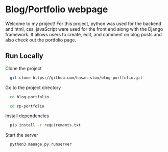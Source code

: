 
# Blog/Portfolio webpage

Welcome to my project! For this project, python was used for the backend and html, css, javaScript were used for the front end along with the Django framework. It allows users to create, edit, and comment on blog posts and also check out the portfolio page.

## Run Locally

Clone the project

```bash
  git clone https://github.com/hasan-ston/blog-portfolio.git
```

Go to the project directory

```bash
  cd blog-portfolio
```

```bash
  cd rp-portfolio
```

Install dependencies

```bash
  pip install -r requirements.txt
```

Start the server

```bash
  python3 manage.py runserver
```
